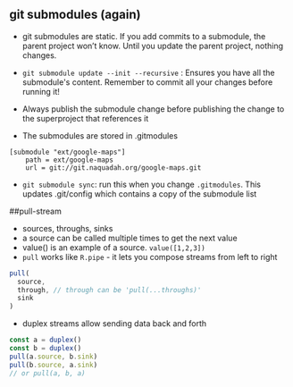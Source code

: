 ## git submodules (again)

- git submodules are static. If you add commits to a submodule, the parent project won’t know. 
Until you update the parent project, nothing changes.

- `git submodule update --init --recursive` : Ensures you have all the submodule's content. 
Remember to commit all your changes before running it!

- Always publish the submodule change before publishing the change to the superproject that references it

- The submodules are stored in .gitmodules

```
[submodule "ext/google-maps"]
    path = ext/google-maps
    url = git://git.naquadah.org/google-maps.git
```

- `git submodule sync`:  run this when you change `.gitmodules`. 
This updates .git/config which contains a copy of the submodule list

##pull-stream

- sources, throughs, sinks
- a source can be called multiple times to get the next value
- value() is an example of a source. `value([1,2,3])`
- `pull` works like `R.pipe` - it lets you compose streams from left to right
```javascript
pull(
  source,
  through, // through can be 'pull(...throughs)'
  sink
)
```
- duplex streams allow sending data back and forth
```javascript
const a = duplex()
const b = duplex()
pull(a.source, b.sink)
pull(b.source, a.sink)
// or pull(a, b, a)
```
